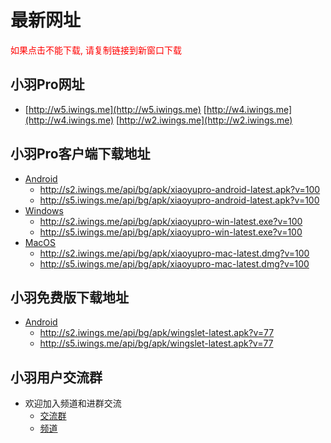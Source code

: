 # 最新网址
<span style="color:#FF0000;">如果点击不能下载, 请复制链接到新窗口下载</span>

## 小羽Pro网址
* [http://w5.iwings.me](http://w5.iwings.me) [http://w4.iwings.me](http://w4.iwings.me) [http://w2.iwings.me](http://w2.iwings.me)

## 小羽Pro客户端下载地址
* [Android](http://s4.iwings.me/api/bg/apk/xiaoyupro-android-latest.apk?v=100)
    * http://s2.iwings.me/api/bg/apk/xiaoyupro-android-latest.apk?v=100
    * http://s5.iwings.me/api/bg/apk/xiaoyupro-android-latest.apk?v=100
* [Windows](http://s4.iwings.me/api/bg/apk/xiaoyupro-win-latest.exe?v=100)
    * http://s2.iwings.me/api/bg/apk/xiaoyupro-win-latest.exe?v=100
    * http://s5.iwings.me/api/bg/apk/xiaoyupro-win-latest.exe?v=100
* [MacOS](http://s4.iwings.me/api/bg/apk/xiaoyupro-mac-latest.dmg?v=100)
    * http://s2.iwings.me/api/bg/apk/xiaoyupro-mac-latest.dmg?v=100
    * http://s5.iwings.me/api/bg/apk/xiaoyupro-mac-latest.dmg?v=100

## 小羽免费版下载地址
* [Android](http://s4.iwings.me/api/bg/apk/wingslet-latest.apk?v=77)
    * http://s2.iwings.me/api/bg/apk/wingslet-latest.apk?v=77
    * http://s5.iwings.me/api/bg/apk/wingslet-latest.apk?v=77

## 小羽用户交流群
* 欢迎加入频道和进群交流
    * [交流群](https://t.me/xiaoyuorg)
    * [频道](https://t.me/xiaoyuclub)
